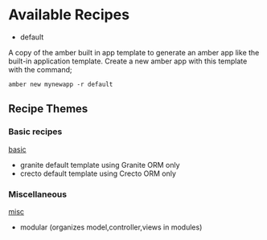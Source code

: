 
# Available Recipes

- default

A copy of the amber built in app template to generate an amber app like the
built-in application template.  Create a new amber app with this template with the command;

```
amber new mynewapp -r default
```

## Recipe Themes

### Basic recipes
[basic](https://github.com/amberframework/recipes/blob/master/basic)
- granite default template using Granite ORM only
- crecto default template using Crecto ORM only

### Miscellaneous
[misc](https://github.com/amberframework/recipes/blob/master/misc)
- modular (organizes model,controller,views in modules)
